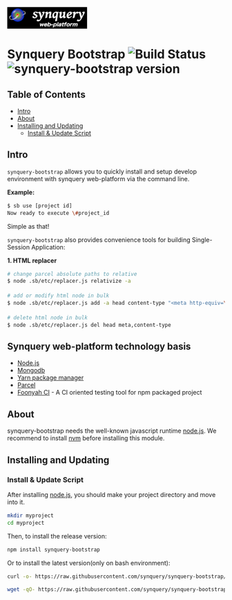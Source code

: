 <a href="https://github.com/synquery/logos">
  <picture>
    <source media="(prefers-color-scheme: dark)" srcset="https://github.com/synquery/logos/blob/4d523a4dc1a6115979a051cdc3e18d3294836968/synquery-web-platform.png" />
    <img src="https://github.com/synquery/logos/blob/4d523a4dc1a6115979a051cdc3e18d3294836968/synquery-web-platform.png" height="50" alt="synquery project logo" />
  </picture>
</a>


# Synquery Bootstrap ![Build Status](https://app.travis-ci.com/synquery/synquery-bootstrap.svg?branch=master) ![synquery-bootstrap version](https://img.shields.io/badge/version-v0.0.1-yellow.svg)

<!-- To update this table of contents, ensure you have run `npm install` then `npm run doctoc` -->
<!-- START doctoc generated TOC please keep comment here to allow auto update -->
<!-- DON'T EDIT THIS SECTION, INSTEAD RE-RUN doctoc TO UPDATE -->
## Table of Contents

- [Intro](#intro)
- [About](#about)
- [Installing and Updating](#installing-and-updating)
  - [Install & Update Script](#install--update-script)

<!-- END doctoc generated TOC please keep comment here to allow auto update -->

## Intro

`synquery-bootstrap` allows you to quickly install and setup develop environment with synquery web-platform via the command line.

**Example:**
```sh
$ sb use [project id]
Now ready to execute \#project_id 
```

Simple as that!

`synquery-bootstrap` also provides convenience tools for building Single-Session Application:

**1. HTML replacer**
```sh
# change parcel absolute paths to relative
$ node .sb/etc/replacer.js relativize -a

# add or modify html node in bulk
$ node .sb/etc/replacer.js add -a head content-type "<meta http-equiv=\"Content-Type\" content=\"text/html;charset=utf-8\">"

# delete html node in bulk
$ node .sb/etc/replacer.js del head meta,content-type
```

## Synquery web-platform technology basis

- [Node.js](https://nodejs.org/)
- [Mongodb](https://www.mongodb.com/)
- [Yarn package manager](https://yarnpkg.com/cli/install)
- [Parcel](https://parceljs.org/)
- [Foonyah CI](https://github.com/ystskm/foonyah-ci/) - A CI oriented testing tool for npm packaged project

## About
synquery-bootstrap needs the well-known javascript runtime [node.js](https://nodejs.org/en/). We recommend to install [nvm](https://github.com/nvm-sh/nvm) before installing this module.

<a id="installation-and-update"></a>
<a id="install-script"></a>
## Installing and Updating

### Install & Update Script

After installing [node.js](https://nodejs.org/en/), you should make your project directory and move into it.
```sh
mkdir myproject
cd myproject
```

Then, to install the release version:  
```sh
npm install synquery-bootstrap
```


Or to install the latest version(only on bash environment):  
```sh
curl -o- https://raw.githubusercontent.com/synquery/synquery-bootstrap/refs/heads/main/cmd/setup.sh | bash
```
```sh
wget -qO- https://raw.githubusercontent.com/synquery/synquery-bootstrap/refs/heads/main/cmd/setup.sh | bash
```
